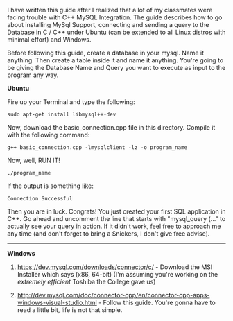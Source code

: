 I have written this guide after I realized that a lot of my classmates were facing trouble with C++ MySQL Integration. The guide describes how to go about installing MySql Support, connecting and sending a query to the Database in C / C++ under Ubuntu (can be extended to all Linux distros with minimal effort) and Windows.

Before following this guide, create a database in your mysql. Name it anything. Then create a table inside it and name it anything. You're going to be giving the Database Name and Query you want to execute as input to the program any way.

**Ubuntu**

Fire up your Terminal and type the following:

	sudo apt-get install libmysql++-dev

Now, download the basic_connection.cpp file in this directory. Compile it with the following command:

	g++ basic_connection.cpp -lmysqlclient -lz -o program_name

Now, well, RUN IT!

	./program_name

If the output is something like:

	Connection Successful

Then you are in luck. Congrats! You just created your first SQL application in C++. Go ahead and uncomment the line that starts with "mysql_query (..." to actually see your query in action. If it didn't work, feel free to approach me any time (and don't forget to bring a Snickers, I don't give free advise).

------------------------------------------------------------------------------------------------------------------

**Windows**

1. https://dev.mysql.com/downloads/connector/c/ - Download the MSI Installer which says (x86, 64-bit) (I'm assuming you're working on the *extremely efficient* Toshiba the College gave us)

2. http://dev.mysql.com/doc/connector-cpp/en/connector-cpp-apps-windows-visual-studio.html - Follow this guide. You're gonna have to read a little bit, life is not that simple.

